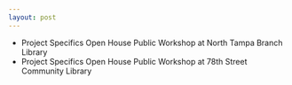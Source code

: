 ```yaml
---
layout: post
---
```


* Project Specifics Open House Public Workshop at North Tampa Branch Library 
* Project Specifics Open House Public Workshop at 78th Street Community Library

